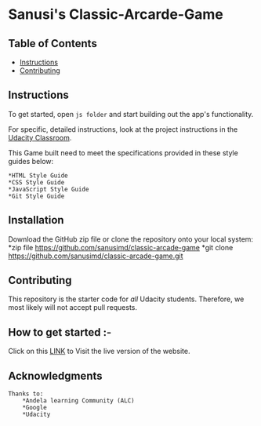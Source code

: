 # Sanusi's Classic-Arcarde-Game

## Table of Contents

* [Instructions](#instructions)
* [Contributing](#contributing)

## Instructions
To get started, open `js folder` and start building out the app's functionality.

For specific, detailed instructions, look at the project instructions in the [Udacity Classroom](https://classroom.udacity.com/me).

This Game built need to  meet the specifications provided in these style guides below:

    *HTML Style Guide
    *CSS Style Guide
    *JavaScript Style Guide
    *Git Style Guide

## Installation
Download the GitHub zip file or clone the repository onto your local system: 
        *zip file https://github.com/sanusimd/classic-arcade-game
        *git clone https://github.com/sanusimd/classic-arcade-game.git

## Contributing

This repository is the starter code for _all_ Udacity students. Therefore, we most likely will not accept pull requests.


## How to get started :-

Click on this <a href="https://sanusimd.github.io/classic-arcade-game/">LINK</a> to Visit the live version of the website.

## Acknowledgments
    Thanks to:
        *Andela learning Community (ALC)
        *Google
        *Udacity

